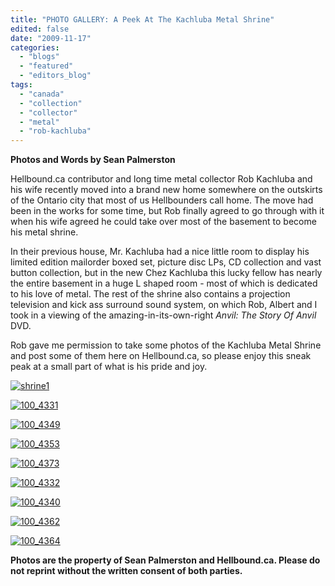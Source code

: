 ```yaml
---
title: "PHOTO GALLERY: A Peek At The Kachluba Metal Shrine"
edited: false
date: "2009-11-17"
categories:
  - "blogs"
  - "featured"
  - "editors_blog"
tags:
  - "canada"
  - "collection"
  - "collector"
  - "metal"
  - "rob-kachluba"
---
```


**Photos and Words by Sean Palmerston**

Hellbound.ca contributor and long time metal collector Rob Kachluba and his wife recently moved into a brand new home somewhere on the outskirts of the Ontario city that most of us Hellbounders call home. The move had been in the works for some time, but Rob finally agreed to go through with it when his wife agreed he could take over most of the basement to become his metal shrine.

In their previous house, Mr. Kachluba had a nice little room to display his limited edition mailorder boxed set, picture disc LPs, CD collection and vast button collection, but in the new Chez Kachluba this lucky fellow has nearly the entire basement in a huge L shaped room - most of which is dedicated to his love of metal. The rest of the shrine also contains a projection television and kick ass surround sound system, on which Rob, Albert and I took in a viewing of the amazing-in-its-own-right _Anvil: The Story Of Anvil_ DVD.

Rob gave me permission to take some photos of the Kachluba Metal Shrine and post some of them here on Hellbound.ca, so please enjoy this sneak peak at a small part of what is his pride and joy.

[![shrine1](http://www.hellbound.ca/wp-content/uploads/2009/11/shrine1.jpg "shrine1")](http://www.hellbound.ca/wp-content/uploads/2009/11/shrine1.jpg)

[![100_4331](http://farm3.static.flickr.com/2803/4110738727_78d964b4f0.jpg)](http://www.flickr.com/photos/28457491@N06/4110738727/ "100_4331 by seanunyon, on Flickr")

[![100_4349](http://farm3.static.flickr.com/2699/4111504496_8fdccc1c5e.jpg)](http://www.flickr.com/photos/28457491@N06/4111504496/ "100_4349 by seanunyon, on Flickr")

[![100_4353](http://farm3.static.flickr.com/2486/4111504994_9a7ac9f877.jpg)](http://www.flickr.com/photos/28457491@N06/4111504994/ "100_4353 by seanunyon, on Flickr")

[![100_4373](http://farm3.static.flickr.com/2520/4111506238_10a1714527.jpg)](http://www.flickr.com/photos/28457491@N06/4111506238/ "100_4373 by seanunyon, on Flickr")

[![100_4332](http://farm3.static.flickr.com/2799/4110783409_707615e89b.jpg)](http://www.flickr.com/photos/28457491@N06/4110783409/ "100_4332 by seanunyon, on Flickr")

[![100_4340](http://farm3.static.flickr.com/2501/4110783943_1a98a16080.jpg)](http://www.flickr.com/photos/28457491@N06/4110783943/ "100_4340 by seanunyon, on Flickr")

[![100_4362](http://farm3.static.flickr.com/2612/4110740027_45f9334ca5.jpg)](http://www.flickr.com/photos/28457491@N06/4110740027/ "100_4362 by seanunyon, on Flickr")

[![100_4364](http://farm3.static.flickr.com/2660/4111505694_31f0e37247.jpg)](http://www.flickr.com/photos/28457491@N06/4111505694/ "100_4364 by seanunyon, on Flickr")

**Photos are the property of Sean Palmerston and Hellbound.ca. Please do not reprint without the written consent of both parties.**

